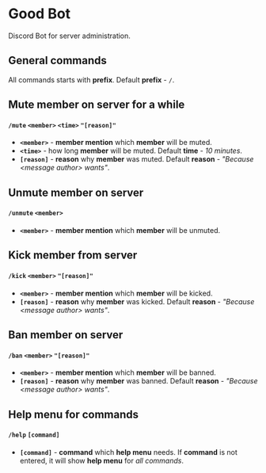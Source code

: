 # Good Bot
Discord Bot for server administration.

## General commands
All commands starts with **prefix**. Default **prefix** - `/`.  

## Mute member on server for a while
#### `/mute` `<member>` `<time>` `"[reason]"`
- **`<member>`** - **member mention** which **member** will be muted.  
- **`<time>`** - how long **member** will be muted. Default **time** - *10 minutes*.  
- **`[reason]`** - **reason** why **member** was muted. Default **reason** - *"Because \<message author\> wants"*.

## Unmute member on server
#### `/unmute` `<member>`
- **`<member>`** - **member mention** which **member** will be unmuted.

## Kick member from server
#### `/kick` `<member>` `"[reason]"`
- **`<member>`** - **member mention** which **member** will be kicked.  
- **`[reason]`** - **reason** why **member** was kicked. Default **reason** - *"Because \<message author\> wants"*.

## Ban member on server
#### `/ban` `<member>` `"[reason]"`
- **`<member>`** - **member mention** which **member** will be banned.  
- **`[reason]`** - **reason** why **member** was banned. Default **reason** - *"Because \<message author\> wants"*.

## Help menu for commands
#### `/help` `[command]`
- **`[command]`** - **command** which **help menu** needs. If **command** is not entered, it will show **help menu** for *all commands*.